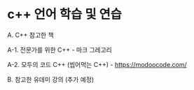 # c++ 언어 학습 및 연습

A. C++ 참고한 책

  A-1. 전문가를 위한 C++ - 마크 그레고리 
  
  A-2. 모두의 코드 C++ (씹어먹는 C++) - https://modoocode.com/
  
  
B. 참고한 유데미 강의 (추가 예정)
